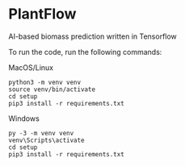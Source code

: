 # PlantFlow

AI-based biomass prediction written in Tensorflow

To run the code, run the following commands:

MacOS/Linux
```
python3 -m venv venv
source venv/bin/activate
cd setup
pip3 install -r requirements.txt
```

Windows
```
py -3 -m venv venv
venv\Scripts\activate
cd setup
pip3 install -r requirements.txt
```